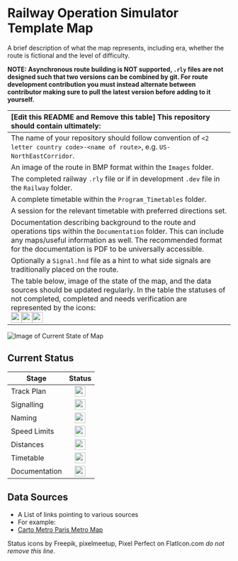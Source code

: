 # Railway Operation Simulator Template Map 
A brief description of what the map represents, including era, whether the route is fictional and the level of difficulty.

**NOTE: Asynchronous route building is NOT supported, `.rly` files are not designed such that two versions can be combined by git. For route development contribution you must instead alternate between contributor making sure to pull the latest version before adding to it yourself.**

|[Edit this README and Remove this table] This repository should contain ultimately:|
|:-------|
| The name of your repository should follow convention of `<2 letter country code>-<name of route>`, e.g. `US-NorthEastCorridor`.|
| An image of the route in BMP format within the `Images` folder.|
| The completed railway `.rly` file or if in development `.dev` file in the `Railway` folder.|
| A complete timetable within the `Program_Timetables` folder.|
| A session for the relevant timetable with preferred directions set.|
| Documentation describing background to the route and operations tips within the `Documentation` folder. This can include any maps/useful information as well. The recommended format for the documentation is PDF to be universally accessible.|
| Optionally a `Signal.hnd` file as a hint to what side signals are traditionally placed on the route.|
| The table below, image of the state of the map, and the data sources should be updated regularly. In the table the statuses of not completed, completed and needs verification are represented by the icons:<br><img src="https://image.flaticon.com/icons/svg/1632/1632596.svg" height="24"><img src="https://image.flaticon.com/icons/svg/390/390914.svg" height="24"><img src="https://image.flaticon.com/icons/svg/1828/1828833.svg" height="24">|

![Image of Current State of Map](Images/image_name.bmp)

## Current Status

| Stage         | Status        |
| ------------- |:-------------:|
| Track Plan     | <img src="https://image.flaticon.com/icons/svg/390/390914.svg" height="24"> |
| Signalling      | <img src="https://image.flaticon.com/icons/svg/390/390914.svg" height="24">      |
| Naming | <img src="https://image.flaticon.com/icons/svg/390/390914.svg" height="24">      |
| Speed Limits | <img src="https://image.flaticon.com/icons/svg/390/390914.svg" height="24"> |
| Distances | <img src="https://image.flaticon.com/icons/svg/390/390914.svg" height="24"> |
| Timetable | <img src="https://image.flaticon.com/icons/svg/390/390914.svg" height="24"> |
| Documentation | <img src="https://image.flaticon.com/icons/svg/390/390914.svg" height="24"> |


## Data Sources

- A List of links pointing to various sources
- For example:
- [Carto Metro Paris Metro Map](http://carto.metro.free.fr/cartes/metro-paris/)

Status icons by Freepik, pixelmeetup, Pixel Perfect on FlatIcon.com *do not remove this line*.

